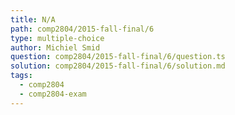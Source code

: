 ```yaml
---
title: N/A
path: comp2804/2015-fall-final/6
type: multiple-choice
author: Michiel Smid
question: comp2804/2015-fall-final/6/question.ts
solution: comp2804/2015-fall-final/6/solution.md
tags:
  - comp2804
  - comp2804-exam
---
```

